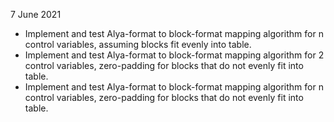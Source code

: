 7 June 2021
- Implement and test Alya-format to block-format mapping algorithm for n control variables, assuming blocks fit evenly into table.
- Implement and test Alya-format to block-format mapping algorithm for 2 control variables, zero-padding for blocks that do not evenly fit into table.
- Implement and test Alya-format to block-format mapping algorithm for n control variables, zero-padding for blocks that do not evenly fit into table.
